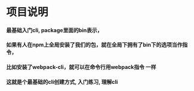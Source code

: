 # 项目说明

#### 最基础入门cli, package里面的bin表示，
#### 如果有人在npm上全局安装了我们的包，就在全局下拥有了bin下的选项当作指令，
#### 比如安装了webpack-cli，就可以在命令行用webpack指令 一样

#### 这就是个最基础的cli创建方式, 入门练习, 理解cli
